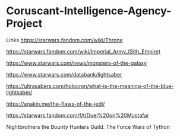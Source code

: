 # Coruscant-Intelligence-Agency-Project


Links
https://starwars.fandom.com/wiki/Throne

https://starwars.fandom.com/wiki/Imperial_Army_(Sith_Empire)

https://www.starwars.com/news/monsters-of-the-galaxy

https://www.starwars.com/databank/lightsaber

https://ultrasabers.com/holocron/what-is-the-meaning-of-the-blue-lightsaber/

https://anakin.me/the-flaws-of-the-jedi/

https://starwars.fandom.com/f/t/Duel%20on%20Mustafar



Nightbrothers
the Bounty Hunters Guild.
The Force Wars of Tython 